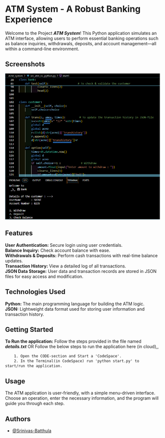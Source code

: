 
# ATM System - A Robust Banking Experience

Welcome to the Project ***ATM System***! This Python application simulates an ATM interface, allowing users to perform essential banking operations such as balance inquiries, withdrawals, deposits, and account management—all within a command-line environment.


## Screenshots

![App Screenshot](image.png)


## Features

**User Authentication:** Secure login using user credentials.    
**Balance Inquiry:** Check account balance with ease.       
**Withdrawals & Deposits:** Perform cash transactions with real-time balance updates.                  
**Transaction History:** View a detailed log of all transactions.       
**JSON Data Storage:** User data and transaction records are stored in JSON files for easy access and modification.


## Technologies Used

**Python:** The main programming language for building the ATM logic.          
**JSON:** Lightweight data format used for storing user information and transaction history.


## Getting Started

**To Run the application:**  Follow the steps provided in the file named ***details.txt*** OR Follow the below steps to run the application here (in cloud),,

        1. Open the CODE-section and Start a 'CodeSpace'.
        2. In the Terminal(in CodeSpace) run 'python start.py' to start/run the application.


## Usage

The ATM application is user-friendly, with a simple menu-driven interface. Choose an operation, enter the necessary information, and the program will guide you through each step.


## Authors

- [@Srinivas-Batthula](https://www.github.com/srinivas-batthula)

